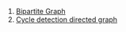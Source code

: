 1. [Bipartite Graph](https://leetcode.com/problems/is-graph-bipartite/submissions/)
2. [Cycle detection directed graph](https://practice.geeksforgeeks.org/problems/detect-cycle-in-a-directed-graph/1#)
